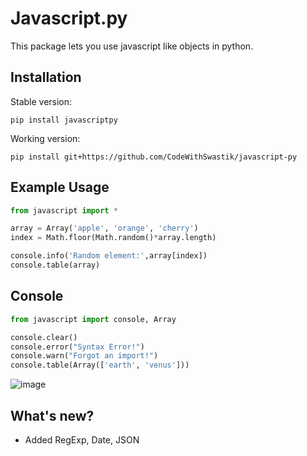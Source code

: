 # Javascript.py

This package lets you use javascript like objects in python.

## Installation

Stable version:

```
pip install javascriptpy
```

Working version:

```
pip install git+https://github.com/CodeWithSwastik/javascript-py
```

## Example Usage

```python
from javascript import *

array = Array('apple', 'orange', 'cherry')
index = Math.floor(Math.random()*array.length)

console.info('Random element:',array[index])
console.table(array)
```

## Console

```py
from javascript import console, Array

console.clear()
console.error("Syntax Error!")
console.warn("Forgot an import!")
console.table(Array(['earth', 'venus']))
```

![image](https://user-images.githubusercontent.com/61446939/126521684-669e4dd5-4263-4c5e-9cce-9c0e097759e3.png)

## What's new?

- Added RegExp, Date, JSON
